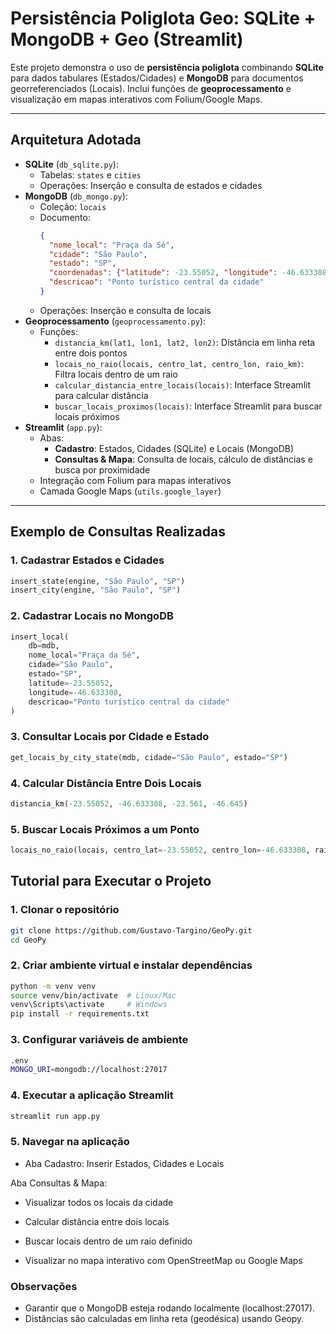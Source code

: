 # Persistência Poliglota Geo: SQLite + MongoDB + Geo (Streamlit)

Este projeto demonstra o uso de **persistência poliglota** combinando **SQLite** para dados tabulares (Estados/Cidades) e **MongoDB** para documentos georreferenciados (Locais). Inclui funções de **geoprocessamento** e visualização em mapas interativos com Folium/Google Maps.

---

## Arquitetura Adotada

- **SQLite** (`db_sqlite.py`):  
  - Tabelas: `states` e `cities`  
  - Operações: Inserção e consulta de estados e cidades
- **MongoDB** (`db_mongo.py`):  
  - Coleção: `locais`  
  - Documento:  
    ```json
    {
      "nome_local": "Praça da Sé",
      "cidade": "São Paulo",
      "estado": "SP",
      "coordenadas": {"latitude": -23.55052, "longitude": -46.633308},
      "descricao": "Ponto turístico central da cidade"
    }
    ```
  - Operações: Inserção e consulta de locais
- **Geoprocessamento** (`geoprocessamento.py`):  
  - Funções:
    - `distancia_km(lat1, lon1, lat2, lon2)`: Distância em linha reta entre dois pontos
    - `locais_no_raio(locais, centro_lat, centro_lon, raio_km)`: Filtra locais dentro de um raio
    - `calcular_distancia_entre_locais(locais)`: Interface Streamlit para calcular distância
    - `buscar_locais_proximos(locais)`: Interface Streamlit para buscar locais próximos
- **Streamlit** (`app.py`):  
  - Abas:
    - **Cadastro**: Estados, Cidades (SQLite) e Locais (MongoDB)
    - **Consultas & Mapa**: Consulta de locais, cálculo de distâncias e busca por proximidade
  - Integração com Folium para mapas interativos
  - Camada Google Maps (`utils.google_layer`)

---

## Exemplo de Consultas Realizadas

### 1. Cadastrar Estados e Cidades

```python
insert_state(engine, "São Paulo", "SP")
insert_city(engine, "São Paulo", "SP")
```

### 2. Cadastrar Locais no MongoDB
```python
insert_local(
    db=mdb,
    nome_local="Praça da Sé",
    cidade="São Paulo",
    estado="SP",
    latitude=-23.55052,
    longitude=-46.633308,
    descricao="Ponto turístico central da cidade"
)
```

### 3. Consultar Locais por Cidade e Estado
```python
get_locais_by_city_state(mdb, cidade="São Paulo", estado="SP")
```

### 4. Calcular Distância Entre Dois Locais
```python
distancia_km(-23.55052, -46.633308, -23.561, -46.645)
```

### 5. Buscar Locais Próximos a um Ponto
```python
locais_no_raio(locais, centro_lat=-23.55052, centro_lon=-46.633308, raio_km=5)
```

## Tutorial para Executar o Projeto

### 1. Clonar o repositório
```bash
git clone https://github.com/Gustavo-Targino/GeoPy.git
cd GeoPy
```

### 2. Criar ambiente virtual e instalar dependências
```bash
python -m venv venv
source venv/bin/activate  # Linux/Mac
venv\Scripts\activate     # Windows
pip install -r requirements.txt
```

### 3. Configurar variáveis de ambiente
```bash
.env
MONGO_URI=mongodb://localhost:27017
```

### 4. Executar a aplicação Streamlit
```bash
streamlit run app.py
```

### 5. Navegar na aplicação
- Aba Cadastro: Inserir Estados, Cidades e Locais

Aba Consultas & Mapa:
- Visualizar todos os locais da cidade

- Calcular distância entre dois locais

- Buscar locais dentro de um raio definido

- Visualizar no mapa interativo com OpenStreetMap ou Google Maps

### Observações

- Garantir que o MongoDB esteja rodando localmente (localhost:27017).
- Distâncias são calculadas em linha reta (geodésica) usando Geopy.